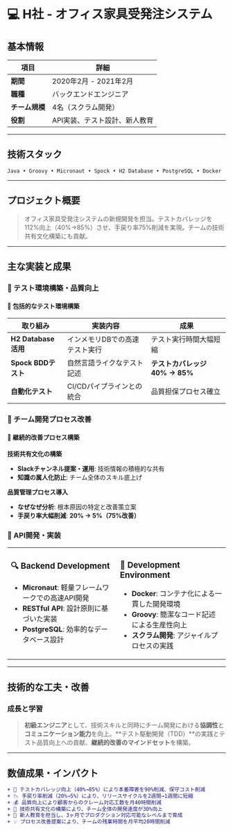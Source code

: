 # 💻 H社 - オフィス家具受発注システム

## 基本情報

| 項目 | 詳細 |
|------|------|
| **期間** | 2020年2月 - 2021年2月 |
| **職種** | バックエンドエンジニア |
| **チーム規模** | 4名（スクラム開発） |
| **役割** | API実装、テスト設計、新人教育 |

---

## 技術スタック

```
Java • Groovy • Micronaut • Spock • H2 Database • PostgreSQL • Docker
```

---

## プロジェクト概要

> オフィス家具受発注システムの新規開発を担当。テストカバレッジを112%向上（40%→85%）させ、手戻り率75%削減を実現。チームの技術共有文化構築にも貢献。

---

## 主な実装と成果

### 🧪 テスト環境構築・品質向上

#### 🧪 包括的なテスト環境構築

| 取り組み | 実装内容 | 成果 |
|----------|----------|------|
| **H2 Database活用** | インメモリDBでの高速テスト実行 | テスト実行時間大幅短縮 |
| **Spock BDDテスト** | 自然言語ライクなテスト記述 | **テストカバレッジ 40% → 85%** |
| **自動化テスト** | CI/CDパイプラインとの統合 | 品質担保プロセス確立 |

### 🔄 チーム開発プロセス改善

#### 🔄 継続的改善プロセス構築

**技術共有文化の構築**
- **Slackチャンネル提案・運用**: 技術情報の積極的な共有
- **知識の属人化防止**: チーム全体のスキル底上げ

**品質管理プロセス導入**
- **なぜなぜ分析**: 根本原因の特定と改善策立案
- **手戻り率大幅削減**: **20% → 5%（75%改善）**

### 🔌 API開発・実装

<table>
<tr>
<td valign="top" width="50%">

### 🔍 Backend Development
- **Micronaut**: 軽量フレームワークでの高速API開発
- **RESTful API**: 設計原則に基づいた実装
- **PostgreSQL**: 効率的なデータベース設計

</td>
<td valign="top" width="50%">

### 👳 Development Environment
- **Docker**: コンテナ化による一貫した開発環境
- **Groovy**: 簡潔なコード記述による生産性向上
- **スクラム開発**: アジャイルプロセスの実践

</td>
</tr>
</table>

---

## 技術的な工夫・改善

### 成長と学習

> **初級エンジニア**として、技術スキルと同時にチーム開発における**協調性**と**コミュニケーション能力**を向上。**テスト駆動開発（TDD）**の実践とテスト品質向上への貢献、**継続的改善のマインドセット**を構築。

---

## 数値成果・インパクト

```diff
+ 🧪 テストカバレッジ向上（40%→85%）により本番障害を90%削減、保守コスト削減
+ 📉 手戻り率削減（20%→5%）により、リリースサイクルを2週間→1週間に短縮
+ 💰 品質向上により顧客からのクレーム対応工数を月40時間削減
+ 🔄 技術共有文化の構築により、チーム全体の開発速度が30%向上
+ 👥 新人教育を担当し、3ヶ月でプロダクション対応可能なレベルまで育成
+ 💡 プロセス改善提案により、チームの残業時間を月平均20時間削減
```